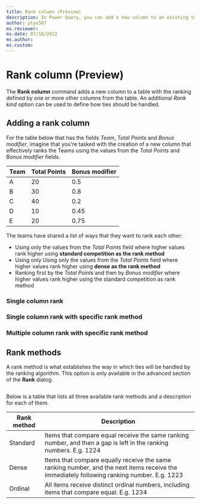 ```yaml
---
title: Rank column (Preview)
description: In Power Query, you can add a new column to an existing table that ranks the rows in the table based on the desired sorting of the table and the rank strategy to use for ties.
author: ptyx507
ms.reviewer: 
ms.date: 07/18/2022
ms.author: 
ms.custom: 
---
```


# Rank column (Preview)

The **Rank column** command adds a new column to a table with the ranking defined by one or more other columns from the table. An additional *Rank kind* option can be used to define how ties should be handled.

## Adding a rank column

For the table below that has the fields *Team*, *Total Points* and *Bonus modifier*, imagine that you're tasked with the creation of a new column that effectively ranks the Teams using the values from the *Total Points* and *Bonus modifier* fields.

|Team|Total Points|Bonus modifier|
|----|------------|--------------|
|A|20|0.5|
|B|30|0.8|
|C|40|0.2|
|D|10|0.45|
|E|20|0.75|

The teams have shared a list of ways that they want to rank each other:

* Using only the values from the *Total Points* field where higher values rank higher using **standard competition as the rank method**
* Using only Using only the values from the *Total Points* field where higher values rank higher using **dense as the rank method**
* Ranking first by the *Total Points* and then by *Bonus modifier* where higher values rank higher using the standard competition as rank method

### Single column rank

### Single column rank with specific rank method

### Multiple column rank with specific rank method

## Rank methods

A rank method is what establishes the way in which ties will be handled by the ranking algorithm. This option is only available in the advanced section of the **Rank** dialog.

<Image of Rank method>

Below is a table that lists all three available rank methods and a description for each of them.

|Rank method|Description|
|-----------|-----------|
|Standard| Items that compare equal receive the same ranking number, and then a gap is left in the ranking numbers. E.g. 1224|
|Dense| Items that compare equally receive the same ranking number, and the next items receive the immediately following ranking number. E.g. 1223|
|Ordinal| All items receive distinct ordinal numbers, including items that compare equal. E.g. 1234|